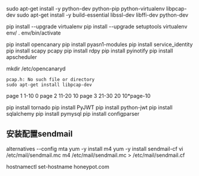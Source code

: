 sudo apt-get install -y python-dev python-pip python-virtualenv libpcap-dev
sudo apt-get install -y build-essential libssl-dev libffi-dev python-dev

pip install --upgrade virtualenv
pip install --upgrade setuptools
virtualenv env/
. env/bin/activate

pip install opencanary
pip install pyasn1-modules
pip install service_identity
pip install scapy pcapy
pip install rdpy
pip install pyinotify
pip install apscheduler

mkdir /etc/opencanaryd


```
pcap.h: No such file or directory
sudo apt-get install libpcap-dev
```

page 1 1-10 0 
page 2 11-20 10
page 3 21-30 20
10*page-10



pip install tornado
pip install PyJWT
pip install python-jwt
pip install sqlalchemy
pip install pymysql
pip install configparser

## 安装配置sendmail
alternatives --config mta
yum -y install m4
yum -y install sendmail-cf
vi /etc/mail/sendmail.mc
m4 /etc/mail/sendmail.mc > /etc/mail/sendmail.cf

hostnamectl set-hostname honeypot.com



